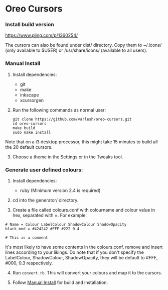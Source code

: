 # Oreo Cursors

### Install build version

https://www.pling.com/p/1360254/

The cursors can also be found under dist/ directory. Copy them to ~/.icons/ (only available to $USER) or /usr/share/icons/ (available to all users).

### Manual Install

1. Install dependencies:

    - git
    - make
    - inkscape
    - xcursorgen

2. Run the following commands as normal user:

    ```
    git clone https://github.com/varlesh/oreo-cursors.git
    cd oreo-cursors
    make build
    sudo make install
    ```
Note that on a i3 desktop processor, this might take 15 minutes to build all the 20 default cursors.

3. Choose a theme in the Settings or in the Tweaks tool.

### Generate user defined colours:

1. Install dependencies:
    - ruby (Minimum version 2.4 is required)

2. cd into the generator/ directory.

3. Create a file called colours.conf with colourname and colour value in hex, separated with =. For example:

```
# Name = Colour LabelColour ShadowColour ShadowOpacity
black_mod = #424242 #FFF #222 0.4

# This is a comment
```
It's most likely to have some contents in the colours.conf, remove and insert lines according to your likings.
Do note that if you don't specify the LabelColour, ShadowColour, ShadowOpacity, they will be default to #FFF, #000, 0.3 respectively.

4. Run `convert.rb`. This will convert your colours and map it to the cursors.

5. Follow [Manual Install](https://github.com/Souravgoswami/oreo-cursors#manual-install) for build and installation.
